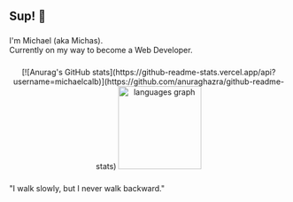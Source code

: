 <h2 align="left">Sup! 👋</h2>

###

<p align="left">I'm Michael (aka Michas).<br>Currently on my way to become a Web Developer.</p>

###

<div align="center">
  [![Anurag's GitHub stats](https://github-readme-stats.vercel.app/api?username=michaelcalb)](https://github.com/anuraghazra/github-readme-stats)
  <img src="https://github-readme-stats.vercel.app/api/top-langs?locale=en&hide_title=false&layout=compact&card_width=320&langs_count=5&theme=dark&hide_border=true&username=michaelcalb" height="150" alt="languages graph"  />
</div>

###

"I walk slowly, but I never walk backward."
